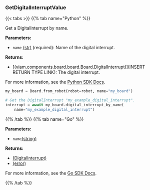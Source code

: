 ### GetDigitalInterruptValue

{{< tabs >}}
{{% tab name="Python" %}}

Get a DigitalInterrupt by name.

**Parameters:**

- `name` [(str)](https://docs.python.org/3/library/stdtypes.html#text-sequence-type-str) (required): Name of the digital interrupt.


**Returns:**

- [(viam.components.board.board.Board.DigitalInterrupt)](INSERT RETURN TYPE LINK): The digital interrupt.

For more information, see the [Python SDK Docs](https://python.viam.dev/autoapi/viam/components/board/client/index.html#viam.components.board.client.BoardClient.digital_interrupt_by_name).

``` python {class="line-numbers linkable-line-numbers"}
my_board = Board.from_robot(robot=robot, name="my_board")

# Get the DigitalInterrupt "my_example_digital_interrupt".
interrupt = await my_board.digital_interrupt_by_name(
    name="my_example_digital_interrupt")

```

{{% /tab %}}
{{% tab name="Go" %}}

**Parameters:**

- `name`[(string)](<INSERT PARAM TYPE LINK>)

**Returns:**

- [(DigitalInterrupt)](<INSERT PARAM TYPE LINK>)
- [(error)](<INSERT PARAM TYPE LINK>)

For more information, see the [Go SDK Docs](https://pkg.go.dev/go.viam.com/rdk/components/board#Board).

{{% /tab %}}
